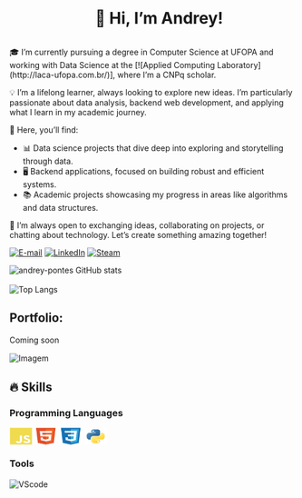 <!--título-->
<div id="user-content-toc">
  <ul align="center">
    <summary><h1 style="display: inline-block">👋 Hi, I’m Andrey!</h1></summary>
</div>

<!-- Presentation -->
<p>
🎓 I’m currently pursuing a degree in Computer Science at UFOPA and working with Data Science at the [![Applied Computing Laboratory](http://laca-ufopa.com.br/)], where I’m a CNPq scholar. 

💡 I’m a lifelong learner, always looking to explore new ideas. I’m particularly passionate about data analysis, backend web development, and applying what I learn in my academic journey.

🌟 Here, you’ll find:
   - 📊 Data science projects that dive deep into exploring and storytelling through data.
   - 🖥️ Backend applications, focused on building robust and efficient systems.
   - 📚 Academic projects showcasing my progress in areas like algorithms and data structures.

💬 I’m always open to exchanging ideas, collaborating on projects, or chatting about technology. Let’s create something amazing together!
</p>

<!-- Dropdown 
<details>
  <summary>👨‍💻 More about me</summary>

  - 💬 I am 24 years old, currently living in Brazil. I have experience with fortran programming language, creating mathematical models based on the theory of neutron diffusion, very present in Nuclear Engineering problems. My last article published in the area can be read [>>>HERE<<<](https://doi.org/10.56238/uniknowindevolp-108).

  - ⚡ My personal hobbies are gaming, reading, watching horror movies (yes, I love them) and being in contact with nature! I believe that our personal interests contribute to a more refined perception of things and problem-solving. \o/
</details> -->

<!--[![spotify-github-profile](https://spotify-github-profile.vercel.app/api/view?uid=andrey_.&cover_image=true&theme=novatorem&show_offline=false&background_color=121212&interchange=false&bar_color=53b14f&bar_color_cover=false)](https://github.com/kittinan/spotify-github-profile)-->

<!-- Links -->
[![E-mail](https://img.shields.io/badge/Gmail-D14836?style=for-the-badge&logo=gmail&logoColor=white)](#)
[![LinkedIn](https://img.shields.io/badge/LinkedIn-0077B5?style=for-the-badge&logo=linkedin&logoColor=white)](https://www.linkedin.com/in/andrey-pontes/)
[![Steam](https://img.shields.io/badge/Steam-000000?style=for-the-badge&logo=steam&logoColor=white)](https://steamcommunity.com/id/hiroxp/)


<!-- GithubStats -->
![andrey-pontes GitHub stats](https://github-readme-stats.vercel.app/api?username=andrey-pontes&show_icons=true&theme=tokyonight)
<br><br>
![Top Langs](https://github-readme-stats.vercel.app/api/top-langs/?username=andrey-pontes&layout=compact&show_icons=true&theme=tokyonight)

<!-- Portfolio -->
## Portfolio:
Coming soon

<!-- GIF -->
<p align="left">
  <img align="center" src="https://gifdb.com/images/high/pixel-art-super-mario-computer-amwdq1xi8bgz0omx.webp" alt="Imagem">
</p>

## 🔥 Skills
<!-- Skills: Programming Languages -->
  <div style="flex-basis: 48%;">
    <h3>Programming Languages</h3>
    <img align="center" alt="Js" height="30" width="40" src="https://raw.githubusercontent.com/devicons/devicon/master/icons/javascript/javascript-plain.svg">
    <img align="center" alt="HTML" height="30" width="40" src="https://raw.githubusercontent.com/devicons/devicon/master/icons/html5/html5-original.svg">
    <img align="center" alt="CSS" height="30" width="40" src="https://raw.githubusercontent.com/devicons/devicon/master/icons/css3/css3-original.svg">
    <img align="center" alt="Python" height="30" width="40" src="https://raw.githubusercontent.com/devicons/devicon/master/icons/python/python-original.svg">
  </div>
  
  <!-- Skills: Tools & Frameworks -->
  <div style="flex-basis: 48%;">
    <h3>Tools</h3>
    <img align="center" alt="VScode" height="30" width="40" src="https://cdn.jsdelivr.net/gh/devicons/devicon/icons/vscode/vscode-original.svg">
  </div>
